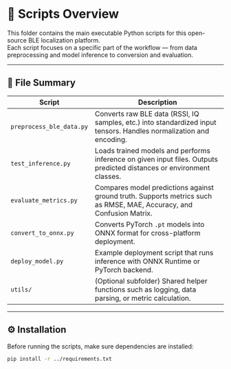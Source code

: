 # 📜 Scripts Overview

This folder contains the main executable Python scripts for this open-source BLE localization platform.  
Each script focuses on a specific part of the workflow — from data preprocessing and model inference to conversion and evaluation.

---

## 📁 File Summary

| Script | Description |
|--------|--------------|
| `preprocess_ble_data.py` | Converts raw BLE data (RSSI, IQ samples, etc.) into standardized input tensors. Handles normalization and encoding. |
| `test_inference.py` | Loads trained models and performs inference on given input files. Outputs predicted distances or environment classes. |
| `evaluate_metrics.py` | Compares model predictions against ground truth. Supports metrics such as RMSE, MAE, Accuracy, and Confusion Matrix. |
| `convert_to_onnx.py` | Converts PyTorch `.pt` models into ONNX format for cross-platform deployment. |
| `deploy_model.py` | Example deployment script that runs inference with ONNX Runtime or PyTorch backend. |
| `utils/` | (Optional subfolder) Shared helper functions such as logging, data parsing, or metric calculation. |

---

## ⚙️ Installation

Before running the scripts, make sure dependencies are installed:

```bash
pip install -r ../requirements.txt
